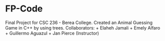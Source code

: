 # FP-Code
Final Project for CSC 236 - Berea College.
Created an Animal Guessing Game in C++ by using trees. 
Collaborators: + Elaheh Jamali
               + Emely Alfaro 
               + Guillermo Aguazul 
               + Jan Pierce (Instructor)
               
